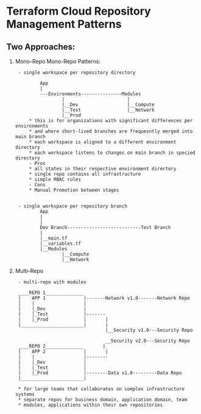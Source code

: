 # Terraform Cloud Repository Management Patterns

## Two Approaches:

1) Mono-Repo
    Mono-Repo Patterns:


        - single workspace per repository directory
        
                App
                |
                ---Environments---------------Modules
                        |                       |
                        |__Dev                  |__Compute
                        |__Test                 |__Network
                        |__Prod
            * this is for organizations with significant differences per environments
            * and where short-lived branches are frequesntly merged into main branch
            * each workspace is aligned to a different environment directory
            * each workspace listens to changes on main branch in specied directory
            - Pros
            * all states in their respective environment directory
            * single repo contains all infrastructure
            * simple RBAC rules
            - Cons
            * Manual Promotion between stages


        - single workspace per repository branch 
                App
                |
                |
                Dev Branch---------------------------Test Branch
                |
                |__main.tf                        
                |__variables.tf
                |__Modules
                        |__Compute
                        |__Network                        
                                 
                        
                
2) Multi-Repo

        - multi-repo with modules

        ____REPO 1______________
        |    APP 1              |-------Network v1.0-------Network Repo
        |    |                  |
        |    |_Dev              |
        |    |_Test             |-------
        |    |_Prod             |       |
        |_______________________|       |
                                        |__Security v1.0---Security Repo

                                        __Security v2.0---Security Repo
        ____REPO 2______________       |
        |    APP 2              |       |
        |    |                  |--------
        |    |_Dev              |
        |    |_Test             |
        |    |_Prod             |--------Data v1.0---------Data Repo
        |_______________________|

        * for large teams that collaborates on complex infrastructure systems
        * separate repos for business domain, application domain, team
        * modules, applications within their own repositories